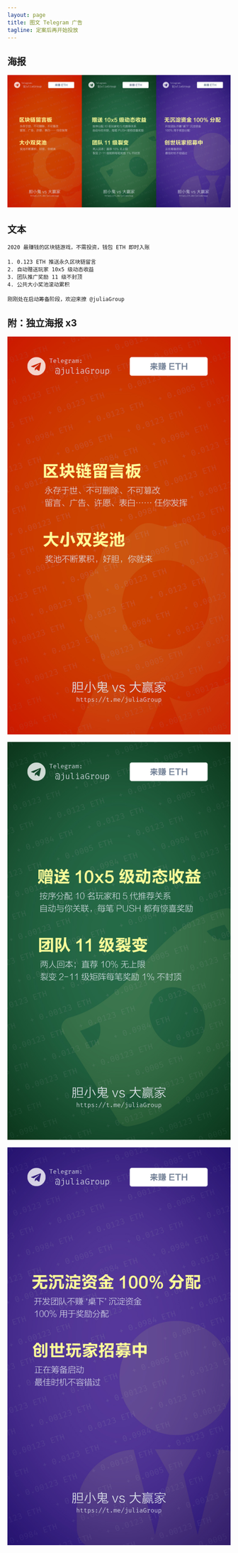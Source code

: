 ```yaml
---
layout: page
title: 图文 Telegram 广告
tagline: 定案后再开始投放
---
```


## 海报

![pop3in1](/assets/pops/pop3in1.jpg)


## 文本

```text
2020 最赚钱的区块链游戏，不需投资，钱包 ETH 即时入账

1. 0.123 ETH 推送永久区块链留言
2. 自动赠送玩家 10x5 级动态收益
3. 团队推广奖励 11 级不封顶
4. 公共大小奖池滚动累积

刚刚处在启动筹备阶段，欢迎来撩 @juliaGroup
```


## 附：独立海报 x3

![pop1](/assets/pops/pop1.jpg)

![pop2](/assets/pops/pop2.jpg)

![pop3](/assets/pops/pop3.jpg)
